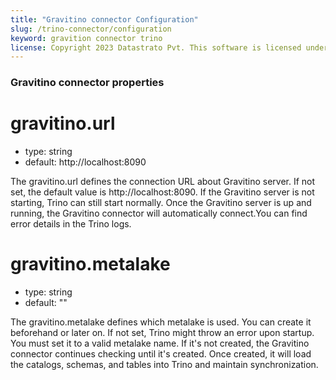 ```yaml
---
title: "Gravitino connector Configuration"
slug: /trino-connector/configuration
keyword: gravition connector trino
license: Copyright 2023 Datastrato Pvt. This software is licensed under the Apache License version 2.
---
```

### Gravitino connector properties

# gravitino.url
- type: string
- default: http://localhost:8090

The gravitino.url defines the connection URL about Gravitino server. If not set, the default value is http://localhost:8090.
If the Gravitino server is not starting, Trino can still start normally. Once the Gravitino server is up and running, 
the Gravitino connector will automatically connect.You can find error details in the Trino logs.
 

# gravitino.metalake
- type: string
- default: ""

The gravitino.metalake defines which metalake is used. You can create it beforehand or later on. 
If not set, Trino might throw an error upon startup. You must set it to a valid metalake name. 
If it's not created, the Gravitino connector continues checking until it's created. 
Once created, it will load the catalogs, schemas, and tables into Trino and maintain synchronization.